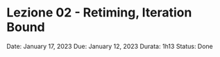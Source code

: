 # Lezione 02 - Retiming, Iteration Bound

Date: January 17, 2023
Due: January 12, 2023
Durata: 1h13
Status: Done